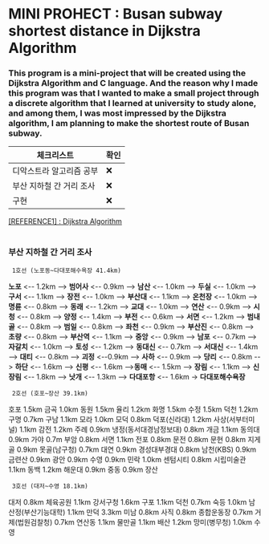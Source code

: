 # MINI PROHECT : Busan subway shortest distance in Dijkstra Algorithm
### This program is a mini-project that will be created using the Dijkstra Algorithm and C language. And the reason why I made this program was that I wanted to make a small project through a discrete algorithm that I learned at university to study alone, and among them, I was most impressed by the Dijkstra algorithm, I am planning to make the shortest route of Busan subway.



|체크리스트|확인|
|---------|----|
|디악스트라 알고리즘 공부|❌|
|부산 지하철 간 거리 조사|❌|
|구현                   |❌|

[[REFERENCE1] : Dijkstra Algorithm](https://m.blog.naver.com/ndb796/221234424646)
#

### 부산 지하철 간 거리 조사
     1호선 (노포동~다대포해수욕장 41.4km)

**노포** <-- 1.2km --> **범어사** <-- 0.9km --> **남산** <-- 1.0km --> **두실** <-- 1.0km --> **구서** <-- 1.1km --> **장전** <-- 1.0km --> **부산대** <-- 1.1km --> **온천장** <-- 1.0km --> **명륜** <-- 0.8km --> **동래** <-- 1.2km --> **교대** <-- 1.0km --> **연산** <-- 0.9km --> **시청** <-- 0.8km --> **양정** <-- 1.4km --> **부전** <-- 0.6km --> **서면** <-- 1.2km --> **범내골** <-- 0.8km --> **범일** <-- 0.8km --> **좌천** <-- 0.9km --> **부산진** <-- 0.8km --> **초량** <-- 0.8km --> **부산역** <-- 1.1km --> **중앙** <-- 0.9km --> **남포** <-- 0.7km --> **자갈치** <-- 1.0km --> **토성** <-- 1.2km --> **동대신** <-- 0.7km --> **서대신** <-- 1.4km --> **대티** <-- 0.8km --> **괴정** 
 <--0.9km --> **사하** <-- 0.9km --> **당리** <-- 0.8km --> **하단** <-- 1.6km --> **신평** <-- 1.6km -->**동매** <-- 1.5km --> **장림** <-- 1.1km --> **신장림** <-- 1.8km --> **낫개** <-- 1.3km --> **다대포항** <-- 1.6km -> **다대포해수욕장**

 

     2호선 (호포~장산 39.1km)

호포 1.5km 금곡 1.0km 동원 1.5km 율리 1.2km 화명 1.5km 수정 1.5km 덕천 1.2km 구명 0.7km 구남 1.1km 모라 1.0km 모덕 0.8km 덕포(신라대) 1.2km 사상(서부터미널) 1.1km 감전 1.2km 주례 0.9km 냉정(동서대경남정보대) 0.8km 개금 1.1km 동의대 0.9km 가야 0.7m 부암 0.8km 서면 1.1km 전포 0.8km 문전 0.8km 문현 0.8km 지게골 0.9km 못골(남구청) 0.7km 대연 0.9km 경성대부경대 0.8km 남천(KBS) 0.9km 금련산 0.9km 광안 0.9km 수영 0.9km 민락 1.0km 센텀시티 0.8km 시립미술관 1.1km 동백 1.2km 해운대 0.9km 중동 0.9km 장산

 

     3호선 (대저~수영 18.1km)

대저 0.8km 체육공원 1.1km 강서구청 1.6km 구포 1.1km 덕천 0.7km 숙등 1.0km 남산정(부산기능대학) 1.1km 만덕 3.3km 미남 0.8km 사직 0.8km 종합운동장 0.7km 거제(법원검찰청) 0.7km 연산동 1.1km 물만골 1.1km 배산 1.2km 망미(병무청) 1.0km 수영
